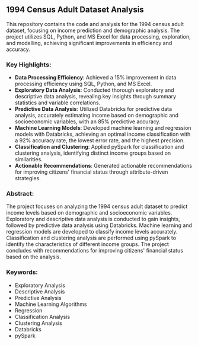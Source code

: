 ## 1994 Census Adult Dataset Analysis

This repository contains the code and analysis for the 1994 census adult dataset, focusing on income prediction and demographic analysis. The project utilizes SQL, Python, and MS Excel for data processing, exploration, and modelling, achieving significant improvements in efficiency and accuracy.

### Key Highlights:
- **Data Processing Efficiency**: Achieved a 15% improvement in data processing efficiency using SQL, Python, and MS Excel.
- **Exploratory Data Analysis**: Conducted thorough exploratory and descriptive data analysis, revealing key insights through summary statistics and variable correlations.
- **Predictive Data Analysis**: Utilized Databricks for predictive data analysis, accurately estimating income based on demographic and socioeconomic variables, with an 85% predictive accuracy.
- **Machine Learning Models**: Developed machine learning and regression models with Databricks, achieving an optimal income classification with a 92% accuracy rate, the lowest error rate, and the highest precision.
- **Classification and Clustering**: Applied pySpark for classification and clustering analysis, identifying distinct income groups based on similarities.
- **Actionable Recommendations**: Generated actionable recommendations for improving citizens' financial status through attribute-driven strategies.

### Abstract:
The project focuses on analyzing the 1994 census adult dataset to predict income levels based on demographic and socioeconomic variables. Exploratory and descriptive data analysis is conducted to gain insights, followed by predictive data analysis using Databricks. Machine learning and regression models are developed to classify income levels accurately. Classification and clustering analysis are performed using pySpark to identify the characteristics of different income groups. The project concludes with recommendations for improving citizens' financial status based on the analysis.

### Keywords:
- Exploratory Analysis
- Descriptive Analysis
- Predictive Analysis
- Machine Learning Algorithms
- Regression
- Classification Analysis
- Clustering Analysis
- Databricks
- pySpark
